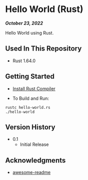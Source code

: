 # Hello World (Rust)

***October 23, 2022***

Hello World using Rust.

## Used In This Repository

- Rust 1.64.0

## Getting Started

- [Install Rust Compiler](https://www.rust-lang.org/tools/install)

- To Build and Run:
```
rustc hello-world.rs
./hello-world
```

## Version History

* 0.1
    * Initial Release

## Acknowledgments

* [awesome-readme](https://github.com/matiassingers/awesome-readme)
